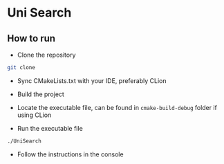 # Uni Search

## How to run

- Clone the repository

```bash
git clone
```

- Sync CMakeLists.txt with your IDE, preferably CLion

- Build the project

- Locate the executable file, can be found in `cmake-build-debug` folder if using CLion

- Run the executable file

```bash
./UniSearch
```

- Follow the instructions in the console
